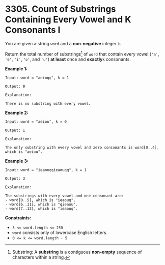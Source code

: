 # 3305. Count of Substrings Containing Every Vowel and K Consonants I

You are given a string `word` and a **non-negative** integer `k`.

Return the total number of substrings[^1] of `word` that contain every vowel (`'a'`, `'e'`, `'i'`, `'o'`, and `'u'`) **at least** once and **exactly**`k` consonants.

**Example 1:**

```()
Input: word = "aeioqq", k = 1

Output: 0

Explanation:

There is no substring with every vowel.
```

**Example 2:**

```()
Input: word = "aeiou", k = 0

Output: 1

Explanation:

The only substring with every vowel and zero consonants is word[0..4], which is "aeiou".
```

**Example 3:**

```()
Input: word = "ieaouqqieaouqq", k = 1

Output: 3

Explanation:

The substrings with every vowel and one consonant are:
- word[0..5], which is "ieaouq".
- word[6..11], which is "qieaou".
- word[7..12], which is "ieaouq".
```

**Constraints:**

- `5 <= word.length <= 250`
- `word` consists only of lowercase English letters.
- `0 <= k <= word.length - 5`

[^1]: Substring: A **substring** is a contiguous **non-empty** sequence of characters within a string.
